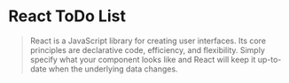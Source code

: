 # React ToDo List

> React is a JavaScript library for creating user interfaces. Its core principles are declarative code, efficiency, and flexibility. Simply specify what your component looks like and React will keep it up-to-date when the underlying data changes.
